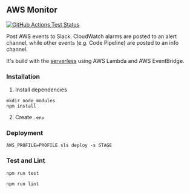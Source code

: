 ## AWS Monitor

[![GitHub Actions Test Status](https://github.com/jdahlke/aws-monitor/workflows/Tests/badge.svg?branch=develop)](https://github.com/jdahlke/aws-monitor/actions)

Post AWS events to Slack. CloudWatch alarms are posted to an alert channel,
while other events (e.g. Code Pipeline) are posted to an info channel.

It's build with the [serverless](https://serverless.com) using AWS Lambda and AWS EventBridge.


### Installation

1. Install dependencies
```
mkdir node_modules
npm install
```

2. Create `.env`


### Deployment

```
AWS_PROFILE=PROFILE sls deploy -s STAGE
```


### Test and Lint

```
npm run test
```

```
npm run lint
```
